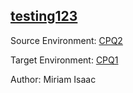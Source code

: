 ## [testing123](https://app.salto.io/orgs/65ef16ad-d78a-4fc0-b2f6-b7e18b687b41/envs/339e5ced-cb85-4ec8-9354-ce8a9eef8515/deployments/1fb8a43a-f4db-4bf8-b815-1de60aec36f0)

Source Environment: [CPQ2](https://app.salto.io/orgs/65ef16ad-d78a-4fc0-b2f6-b7e18b687b41/envs/0fb2804f-1927-4ac4-a6e3-84f2877067cb) 

Target Environment: [CPQ1](https://app.salto.io/orgs/65ef16ad-d78a-4fc0-b2f6-b7e18b687b41/envs/339e5ced-cb85-4ec8-9354-ce8a9eef8515) 

Author: Miriam Isaac